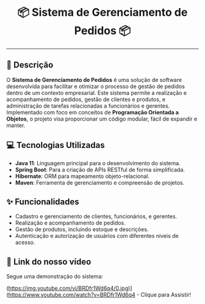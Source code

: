 <h1 align="center">📦 Sistema de Gerenciamento de Pedidos 📦</h1>

---

## 📘 Descrição

O **Sistema de Gerenciamento de Pedidos** é uma solução de software desenvolvida para facilitar e otimizar o processo de gestão de pedidos dentro de um contexto empresarial. Este sistema permite a realização e acompanhamento de pedidos, gestão de clientes e produtos, e administração de tarefas relacionadas a funcionários e gerentes. Implementado com foco em conceitos de **Programação Orientada a Objetos**, o projeto visa proporcionar um código modular, fácil de expandir e manter.

## 💻 Tecnologias Utilizadas

- **Java 11**: Linguagem principal para o desenvolvimento do sistema.
- **Spring Boot**: Para a criação de APIs RESTful de forma simplificada.
- **Hibernate**: ORM para mapeamento objeto-relacional.
- **Maven**: Ferramenta de gerenciamento e compreensão de projetos.

## ✨ Funcionalidades

- Cadastro e gerenciamento de clientes, funcionários, e gerentes.
- Realização e acompanhamento de pedidos.
- Gestão de produtos, incluindo estoque e descrições.
- Autenticação e autorização de usuários com diferentes níveis de acesso.

## 🎥 Link do nosso vídeo

Segue uma demonstração do sistema:

(https://img.youtube.com/vi/BRDfr1Wd6q4/0.jpg)](https://www.youtube.com/watch?v=BRDfr1Wd6q4 - Clique para Assistir!

